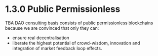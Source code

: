 # 1.3.0 Public Permissionless

TBA DAO consulting basis consists of public permissionless blockchains because we are convinced that only they can:&#x20;

* ensure real decentralisation
* liberate the highest potential of crowd-wisdom, innovation and integration of market feedback loop effects.

